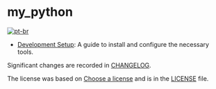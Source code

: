 # my_python
[![pt-br](https://img.shields.io/badge/lang-pt--br-green.svg)](docs/pt-br/README.md)

- [Development Setup](docs/en-us/development.md): A guide to install and configure the necessary tools.

Significant changes are recorded in [CHANGELOG](CHANGELOG.md).

The license was based on [Choose a license](https://choosealicense.com/) and is in the [LICENSE](LICENSE) file.